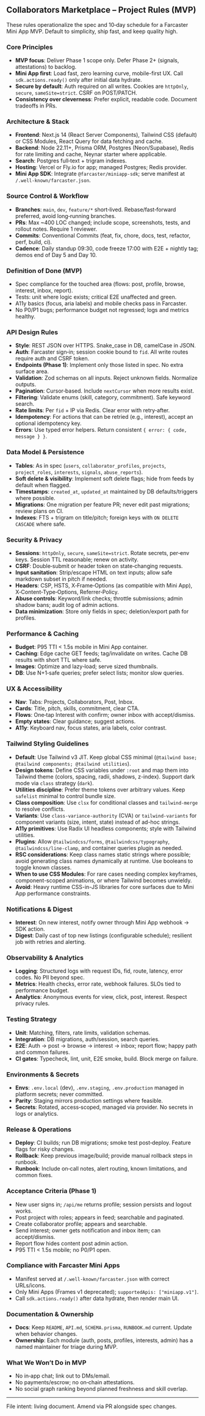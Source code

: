 ## Collaborators Marketplace – Project Rules (MVP)

These rules operationalize the spec and 10‑day schedule for a Farcaster Mini App MVP. Default to simplicity, ship fast, and keep quality high.

### Core Principles
- **MVP focus**: Deliver Phase 1 scope only. Defer Phase 2+ (signals, attestations) to backlog.
- **Mini App first**: Load fast, zero learning curve, mobile-first UX. Call `sdk.actions.ready()` only after initial data hydrate.
- **Secure by default**: Auth required on all writes. Cookies are `httpOnly`, `secure`, `sameSite=strict`. CSRF on POST/PATCH.
- **Consistency over cleverness**: Prefer explicit, readable code. Document tradeoffs in PRs.

### Architecture & Stack
- **Frontend**: Next.js 14 (React Server Components), Tailwind CSS (default) or CSS Modules, React Query for data fetching and cache.
- **Backend**: Node 22.11+, Prisma ORM, Postgres (Neon/Supabase), Redis for rate limiting and cache, Neynar starter where applicable.
- **Search**: Postgres full‑text + trigram indexes.
- **Hosting**: Vercel or Fly.io for app; managed Postgres; Redis provider.
- **Mini App SDK**: Integrate `@farcaster/miniapp-sdk`; serve manifest at `/.well-known/farcaster.json`.

### Source Control & Workflow
- **Branches**: `main`, `dev`, `feature/*` short‑lived. Rebase/fast‑forward preferred, avoid long‑running branches.
- **PRs**: Max ~400 LOC changed; include scope, screenshots, tests, and rollout notes. Require 1 reviewer.
- **Commits**: Conventional Commits (feat, fix, chore, docs, test, refactor, perf, build, ci).
- **Cadence**: Daily standup 09:30, code freeze 17:00 with E2E + nightly tag; demos end of Day 5 and Day 10.

### Definition of Done (MVP)
- Spec compliance for the touched area (flows: post, profile, browse, interest, inbox, report).
- Tests: unit where logic exists; critical E2E unaffected and green.
- A11y basics (focus, aria labels) and mobile checks pass in Farcaster.
- No P0/P1 bugs; performance budget not regressed; logs and metrics healthy.

### API Design Rules
- **Style**: REST JSON over HTTPS. Snake_case in DB, camelCase in JSON.
- **Auth**: Farcaster sign‑in; session cookie bound to `fid`. All write routes require auth and CSRF token.
- **Endpoints (Phase 1)**: Implement only those listed in spec. No extra surface area.
- **Validation**: Zod schemas on all inputs. Reject unknown fields. Normalize outputs.
- **Pagination**: Cursor‑based. Include `nextCursor` when more results exist.
- **Filtering**: Validate enums (skill, category, commitment). Safe keyword search.
- **Rate limits**: Per `fid` + IP via Redis. Clear error with retry‑after.
- **Idempotency**: For actions that can be retried (e.g., interest), accept an optional idempotency key.
- **Errors**: Use typed error helpers. Return consistent `{ error: { code, message } }`.

### Data Model & Persistence
- **Tables**: As in spec (`users`, `collaborator_profiles`, `projects`, `project_roles`, `interests`, `signals`, `abuse_reports`).
- **Soft delete & visibility**: Implement soft delete flags; hide from feeds by default when flagged.
- **Timestamps**: `created_at`, `updated_at` maintained by DB defaults/triggers where possible.
- **Migrations**: One migration per feature PR; never edit past migrations; review plans on CI.
- **Indexes**: FTS + trigram on title/pitch; foreign keys with `ON DELETE CASCADE` where safe.

### Security & Privacy
- **Sessions**: `httpOnly`, `secure`, `sameSite=strict`. Rotate secrets, per‑env keys. Session TTL reasonable; renew on activity.
- **CSRF**: Double‑submit or header token on state‑changing requests.
- **Input sanitation**: Strip/escape HTML on text inputs; allow safe markdown subset in pitch if needed.
- **Headers**: CSP, HSTS, X‑Frame‑Options (as compatible with Mini App), X‑Content‑Type‑Options, Referrer‑Policy.
- **Abuse controls**: Keyword/link checks; throttle submissions; admin shadow bans; audit log of admin actions.
- **Data minimization**: Store only fields in spec; deletion/export path for profiles.

### Performance & Caching
- **Budget**: P95 TTI < 1.5s mobile in Mini App container.
- **Caching**: Edge cache GET feeds; tag/invalidate on writes. Cache DB results with short TTL where safe.
- **Images**: Optimize and lazy‑load; serve sized thumbnails.
- **DB**: Use N+1‑safe queries; prefer select lists; monitor slow queries.

### UX & Accessibility
- **Nav**: Tabs: Projects, Collaborators, Post, Inbox.
- **Cards**: Title, pitch, skills, commitment, clear CTA.
- **Flows**: One‑tap Interest with confirm; owner inbox with accept/dismiss.
- **Empty states**: Clear guidance; suggest actions.
- **A11y**: Keyboard nav, focus states, aria labels, color contrast.

### Tailwind Styling Guidelines
- **Default**: Use Tailwind v3 JIT. Keep global CSS minimal (`@tailwind base; @tailwind components; @tailwind utilities`).
- **Design tokens**: Define CSS variables under `:root` and map them into Tailwind theme (colors, spacing, radii, shadows, z-index). Support dark mode via `class` strategy (`dark`).
- **Utilities discipline**: Prefer theme tokens over arbitrary values. Keep `safelist` minimal to control bundle size.
- **Class composition**: Use `clsx` for conditional classes and `tailwind-merge` to resolve conflicts.
- **Variants**: Use `class-variance-authority` (CVA) or `tailwind-variants` for component variants (size, intent, state) instead of ad-hoc strings.
- **A11y primitives**: Use Radix UI headless components; style with Tailwind utilities.
- **Plugins**: Allow `@tailwindcss/forms`, `@tailwindcss/typography`, `@tailwindcss/line-clamp`, and container queries plugin as needed.
- **RSC considerations**: Keep class names static strings where possible; avoid generating class names dynamically at runtime. Use booleans to toggle known classes.
- **When to use CSS Modules**: For rare cases needing complex keyframes, component-scoped animations, or where Tailwind becomes unwieldy.
- **Avoid**: Heavy runtime CSS-in-JS libraries for core surfaces due to Mini App performance constraints.

### Notifications & Digest
- **Interest**: On new interest, notify owner through Mini App webhook → SDK action.
- **Digest**: Daily cast of top new listings (configurable schedule); resilient job with retries and alerting.

### Observability & Analytics
- **Logging**: Structured logs with request IDs, fid, route, latency, error codes. No PII beyond spec.
- **Metrics**: Health checks, error rate, webhook failures. SLOs tied to performance budget.
- **Analytics**: Anonymous events for view, click, post, interest. Respect privacy rules.

### Testing Strategy
- **Unit**: Matching, filters, rate limits, validation schemas.
- **Integration**: DB migrations, auth/session, search queries.
- **E2E**: Auth → post → browse → interest → inbox; report flow; happy path and common failures.
- **CI gates**: Typecheck, lint, unit, E2E smoke, build. Block merge on failure.

### Environments & Secrets
- **Envs**: `.env.local` (dev), `.env.staging`, `.env.production` managed in platform secrets; never committed.
- **Parity**: Staging mirrors production settings where feasible.
- **Secrets**: Rotated, access‑scoped, managed via provider. No secrets in logs or analytics.

### Release & Operations
- **Deploy**: CI builds; run DB migrations; smoke test post‑deploy. Feature flags for risky changes.
- **Rollback**: Keep previous image/build; provide manual rollback steps in runbook.
- **Runbook**: Include on‑call notes, alert routing, known limitations, and common fixes.

### Acceptance Criteria (Phase 1)
- New user signs in; `/api/me` returns profile; session persists and logout works.
- Post project with roles; appears in feed; searchable and paginated.
- Create collaborator profile; appears and searchable.
- Send interest; owner gets notification and inbox item; can accept/dismiss.
- Report flow hides content post admin action.
- P95 TTI < 1.5s mobile; no P0/P1 open.

### Compliance with Farcaster Mini Apps
- Manifest served at `/.well-known/farcaster.json` with correct URLs/icons.
- Only Mini Apps (Frames v1 deprecated); `supportedApis: ["miniapp.v1"]`.
- Call `sdk.actions.ready()` after data hydrate, then render main UI.

### Documentation & Ownership
- **Docs**: Keep `README`, `API.md`, `SCHEMA.prisma`, `RUNBOOK.md` current. Update when behavior changes.
- **Ownership**: Each module (auth, posts, profiles, interests, admin) has a named maintainer for triage during MVP.

### What We Won’t Do in MVP
- No in‑app chat; link out to DMs/email.
- No payments/escrow; no on‑chain attestations.
- No social graph ranking beyond planned freshness and skill overlap.

---

File intent: living document. Amend via PR alongside spec changes.


